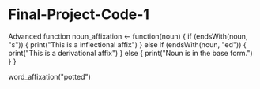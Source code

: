 # Final-Project-Code-1
Advanced function
noun_affixation <- function(noun) {
  if (endsWith(noun, "s")) {
    print("This is a inflectional affix")
  } else if (endsWith(noun, "ed")) {
    print("This is a derivational affix")
  } else {
    print("Noun is in the base form.")
  }
}

word_affixation("potted")
